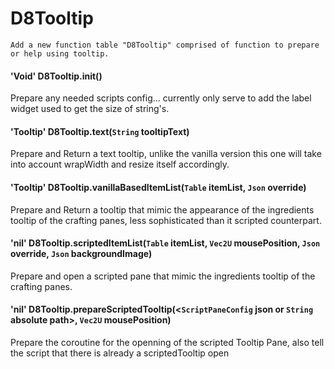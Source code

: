 # D8Tooltip
    Add a new function table "D8Tooltip" comprised of function to prepare or help using tooltip.

#### 'Void' D8Tooltip.init()

Prepare any needed scripts config... currently only serve to add the label widget used to get the size of string's.

#### 'Tooltip' D8Tooltip.text(`String` tooltipText)

Prepare and Return a text tooltip, unlike the vanilla version this one will take into account wrapWidth and resize itself accordingly.

#### 'Tooltip' D8Tooltip.vanillaBasedItemList(`Table` itemList, `Json` override)

Prepare and Return a tooltip that mimic the appearance of the ingredients tooltip of the crafting panes, less sophisticated than it scripted    counterpart.

#### 'nil' D8Tooltip.scriptedItemList(`Table` itemList, `Vec2U` mousePosition, `Json` override, `Json` backgroundImage)

Prepare and open a scripted pane that mimic the ingredients tooltip of the crafting panes.


#### 'nil' D8Tooltip.prepareScriptedTooltip(<`ScriptPaneConfig` json or `String` absolute path>, `Vec2U` mousePosition) 

Prepare the coroutine for the openning of the scripted Tooltip Pane, also tell the script that there is already a scriptedTooltip open